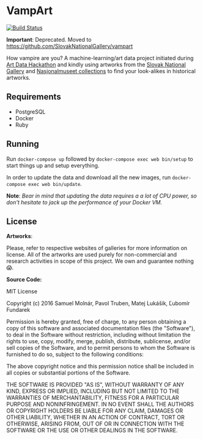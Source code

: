 # VampArt

[![Build Status](https://travis-ci.org/smolnar/vampart.svg?branch=master)](https://travis-ci.org/smolnar/vampart)

**Important**: Deprecated. Moved to https://github.com/SlovakNationalGallery/vampart

How vampire are you? A machine-learning/art data project initiated during [Art Data Hackathon](http://hackathon.sng.sk/") and kindly using artworks from the [Slovak National Gallery](http://www.sng.sk) and [Nasjonalmuseet collections](http://www.nasjonalmuseet.no/) to find your look-alikes in historical artworks.


## Requirements

* PostgreSQL
* Docker
* Ruby

## Running

Run `docker-compose up` followed by `docker-compose exec web bin/setup` to start things up and setup everything.

In order to update the data and download all the new images, run `docker-compose exec web bin/update`.

**Note**: *Bear in mind that updating the data requires a a lot of CPU power, so don't hesitate to jack up the performance of your Docker VM.*

## License

**Artworks**:

Please, refer to respective websites of galleries for more information on license. All of the artworks are used purely for non-commercial and research activities in scope of this project. We own and guarantee nothing :scream:.

**Source Code:**

MIT License

Copyright (c) 2016 Samuel Molnár, Pavol Truben, Matej Lukášik, Ľubomír Fundarek

Permission is hereby granted, free of charge, to any person obtaining a copy
of this software and associated documentation files (the "Software"), to deal
in the Software without restriction, including without limitation the rights
to use, copy, modify, merge, publish, distribute, sublicense, and/or sell
copies of the Software, and to permit persons to whom the Software is
furnished to do so, subject to the following conditions:

The above copyright notice and this permission notice shall be included in all
copies or substantial portions of the Software.

THE SOFTWARE IS PROVIDED "AS IS", WITHOUT WARRANTY OF ANY KIND, EXPRESS OR
IMPLIED, INCLUDING BUT NOT LIMITED TO THE WARRANTIES OF MERCHANTABILITY,
FITNESS FOR A PARTICULAR PURPOSE AND NONINFRINGEMENT. IN NO EVENT SHALL THE
AUTHORS OR COPYRIGHT HOLDERS BE LIABLE FOR ANY CLAIM, DAMAGES OR OTHER
LIABILITY, WHETHER IN AN ACTION OF CONTRACT, TORT OR OTHERWISE, ARISING FROM,
OUT OF OR IN CONNECTION WITH THE SOFTWARE OR THE USE OR OTHER DEALINGS IN THE
SOFTWARE.
